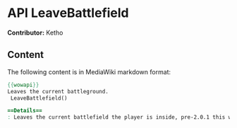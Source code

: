 # API LeaveBattlefield

**Contributor:** Ketho

## Content

The following content is in MediaWiki markdown format:

```mediawiki
{{wowapi}}
Leaves the current battleground.
 LeaveBattlefield()

==Details==
: Leaves the current battlefield the player is inside, pre-2.0.1 this would only leave the battlefield if it had been won or lost this was changed in 2.0.1 to exit you from the battlefield regardless if it was finished or not and will give you deserter.
```